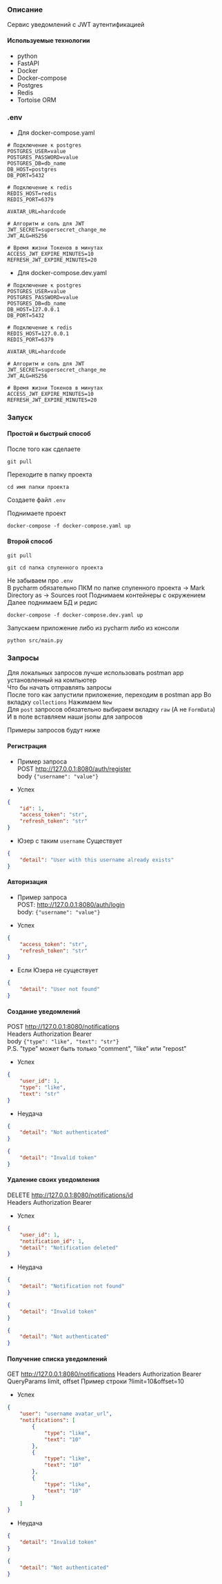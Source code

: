 ### Описание
Сервис уведомлений с JWT аутентификацией

#### Используемые технологии
- python
- FastAPI
- Docker
- Docker-compose
- Postgres
- Redis
- Tortoise ORM

### .env
- Для docker-compose.yaml
```dotenv
# Подключение к postgres
POSTGRES_USER=value
POSTGRES_PASSWORD=value
POSTGRES_DB=db_name
DB_HOST=postgres
DB_PORT=5432

# Подключение к redis
REDIS_HOST=redis
REDIS_PORT=6379

AVATAR_URL=hardcode

# Алгоритм и соль для JWT
JWT_SECRET=supersecret_change_me
JWT_ALG=HS256

# Время жизни Токенов в минутах
ACCESS_JWT_EXPIRE_MINUTES=10
REFRESH_JWT_EXPIRE_MINUTES=20
```

- Для docker-compose.dev.yaml
```dotenv
# Подключение к postgres
POSTGRES_USER=value
POSTGRES_PASSWORD=value
POSTGRES_DB=db_name
DB_HOST=127.0.0.1
DB_PORT=5432

# Подключение к redis
REDIS_HOST=127.0.0.1
REDIS_PORT=6379

AVATAR_URL=hardcode

# Алгоритм и соль для JWT
JWT_SECRET=supersecret_change_me
JWT_ALG=HS256

# Время жизни Токенов в минутах
ACCESS_JWT_EXPIRE_MINUTES=10
REFRESH_JWT_EXPIRE_MINUTES=20
```
### Запуск
#### Простой и быстрый способ
После того как сделаете
```shell
git pull
```
Переходите в папку проекта
```shell
cd имя папки проекта
```
Создаете файл `.env`  

Поднимаете проект
```shell
docker-compose -f docker-compose.yaml up
```

#### Второй способ
```shell
git pull
```
```shell
git cd папка спуленного проекта
```
Не забываем про `.env`   
В pycharm обязательно ПКМ по папке спуленного проекта -> Mark Directory as -> Sources root 
Поднимаем контейнеры с окружением  
Далее поднимаем БД и редис   
```shell
docker-compose -f docker-compose.dev.yaml up
```
Запускаем приложение либо из pycharm либо из консоли  
```shell
python src/main.py
```

### Запросы
Для локальных запросов лучше использовать postman app установленный на компьютер  
Что бы начать отправлять запросы  
После того как запустили приложение, переходим в postman app
Во вкладку `collections`
Нажимаем `New`  
Для `post` запросов обязательно выбираем вкладку `raw` (А не `FormData`)  
И в поле вставляем наши jsonы для запросов  

Примеры запросов будут ниже

#### Регистрация
- Пример запроса  
POST http://127.0.0.1:8080/auth/register  
body `{"username": "value"}`  

- Успех
```JSON
{
    "id": 1,
    "access_token": "str",
    "refresh_token": "str"
}
```

- Юзер с таким `username` Существует
```JSON
{
    "detail": "User with this username already exists"
}
```

#### Авторизация
- Пример запроса  
POST: http://127.0.0.1:8080/auth/login  
body: `{"username": "value"}`  

- Успех
```JSON
{
    "access_token": "str",
    "refresh_token": "str"
}
```

- Если Юзера не существует
```JSON
{
    "detail": "User not found"
}
```

#### Создание уведомлений

POST http://127.0.0.1:8080/notifications  
Headers Authorization Bearer <Token>  
body `{"type": "like", "text": "str"}`  
P.S. "type" может быть только "comment", "like" или "repost"  

- Успех
```JSON
{
    "user_id": 1,
    "type": "like",
    "text": "str"
}
```
- Неудача
```JSON
{
    "detail": "Not authenticated"
}
```
```json
{
    "detail": "Invalid token"
}
```
#### Удаление своих уведомления
DELETE http://127.0.0.1:8080/notifications/id  
Headers Authorization Bearer <Token>  

- Успех
```JSON
{
    "user_id": 1,
    "notification_id": 1,
    "detail": "Notification deleted"
}
```
- Неудача
```JSON
{
    "detail": "Notification not found"
}
```
```JSON
{
    "detail": "Invalid token"
}
```
```JSON
{
    "detail": "Not authenticated"
}
```

#### Получение списка уведомлений
GET http://127.0.0.1:8080/notifications
Headers Authorization Bearer <Token>  
QueryParams limit, offset Пример строки ?limit=10&offset=10  

- Успех
```JSON
{
    "user": "username avatar_url",
    "notifications": [
        {
            "type": "like",
            "text": "10"
        },
        {
            "type": "like",
            "text": "10"
        },
        {
            "type": "like",
            "text": "10"
        }
    ]
}
```
- Неудача
```JSON
{
    "detail": "Invalid token"
}
```
```JSON
{
    "detail": "Not authenticated"
}
```
